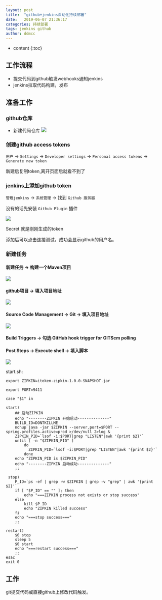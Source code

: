 ```yaml
---
layout: post
title:  "github+jenkins自动化持续部署"
date:   2019-06-07 21:36:17
categories: 持续部署
tags: jenkins github
author: ddmcc
---
```


* content
{:toc}




## 工作流程
 - 提交代码到github触发webhooks通知jenkins
 - jenkins拉取代码构建，发布


## 准备工作

### github仓库
- 新建代码仓库
![](http://ww1.sinaimg.cn/large/0060GLrDgy1g32aijkcn6j30zf09574w.jpg)


### 创建github access tokens

`用户` -> `Settings` -> `Developer settings` -> `Personal access tokens` -> `Generate new token`

新建后复制token,离开页面后就看不到了


### jenkins上添加github token

`管理jenkins` -> `系统管理` -> 找到 `Github 服务器`

没有的话先安装 `Github Plugin` 插件

![](https://ws3.sinaimg.cn/large/005BYqpggy1g3sy0odorcj313l0iwdgv.jpg)

Secret 就是刚刚生成的token

添加后可以点击连接测试，成功会显示github的用户名。

### 新建任务

#### 新建任务 -> 构建一个Maven项目

![](https://ws3.sinaimg.cn/large/005BYqpggy1g3syng57bmj31590n2n0h.jpg)

#### github项目 -> 填入项目地址

![](https://ws3.sinaimg.cn/large/005BYqpggy1g3sypscda8j310c0mjdha.jpg)

#### Source Code Management -> Git -> 填入项目地址

![](https://ws3.sinaimg.cn/large/005BYqpggy1g3sysm87dtj317v0oxq4p.jpg)

#### Build Triggers -> 勾选 GitHub hook trigger for GITScm polling

#### Post Steps -> Execute shell -> 填入脚本

![](https://ws3.sinaimg.cn/large/005BYqpggy1g3syzuhlozj31070nmq4c.jpg)

start.sh:

    export ZIPKIN=itoken-zipkin-1.0.0-SNAPSHOT.jar

    export PORT=9411

    case "$1" in
 
    start)
        ## 启动ZIPKIN
        echo "--------ZIPKIN 开始启动--------------"
        BUILD_ID=DONTKILLME
        nohup java -jar $ZIPKIN --server.port=$PORT --spring.profiles.active=prod >/dev/null 2>log &
        ZIPKIN_PID=`lsof -i:$PORT|grep "LISTEN"|awk '{print $2}'`
        until [ -n "$ZIPKIN_PID" ]
            do
              ZIPKIN_PID=`lsof -i:$PORT|grep "LISTEN"|awk '{print $2}'`  
            done
        echo "ZIPKIN_PID is $ZIPKIN_PID" 
        echo "--------ZIPKIN 启动成功--------------"
        ;;

     stop)
        P_ID=`ps -ef | grep -w $ZIPKIN | grep -v "grep" | awk '{print $2}'`
        if [ "$P_ID" == "" ]; then
            echo "===ZIPKIN process not exists or stop success"
        else
            kill $P_ID
            echo "ZIPKIN killed success"
        fi
        echo "===stop success==="
        ;;   
 
    restart)
        $0 stop
        sleep 5
        $0 start
        echo "===restart success==="
        ;;   
    esac	
    exit 0
## 工作

git提交代码或直接github上修改代码触发。

